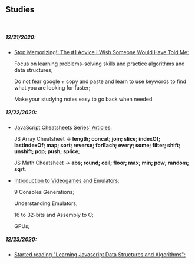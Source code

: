 ## Studies

<br>

##### 12/21/2020:

- [Stop Memorizing!: The #1 Advice I Wish Someone Would Have Told Me:](https://dev.to/brendamichellle/stop-memorizing-the-1-advice-i-wish-someone-would-have-told-me-5cnj)

  Focus on learning problems-solving skills and practice algorithms and data structures;

  Do not fear google + copy and paste and learn to use keywords to find what you are looking for faster;

  Make your studying notes easy to go back when needed.
  <br>

##### 12/22/2020:

- [JavaScript Cheatsheets Series' Articles:](https://dev.to/sakhnyuk/series/10123)

  JS Array Cheatsheet -> <strong>length; concat; join; slice; indexOf; lastIndexOf; map; sort; reverse; forEach; every; some; filter; shift; unshift; pop; push; splice</strong>;

  JS Math Cheatsheet -> <strong>abs; round; ceil; floor; max; min; pow; random; sqrt</strong>.
  <br>

- [Introduction to Videogames and Emulators:](https://youtu.be/vUqLLpUJ47s)

  9 Consoles Generations;

  Understanding Emulators;

  16 to 32-bits and Assembly to C;

  GPUs;
  <br>
  
##### 12/23/2020:

- [Started reading "Learning Javascript Data Structures and Algorithms":](https://www.amazon.com.br/Learning-JavaScript-Data-Structures-Algorithms/dp/1783554878)
  <br>
